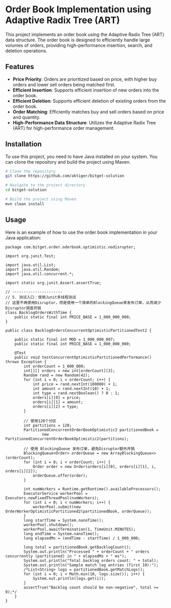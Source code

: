 # Order Book Implementation using Adaptive Radix Tree (ART)

This project implements an order book using the Adaptive Radix Tree (ART) data structure. The order book is designed to efficiently handle large volumes of orders, providing high-performance insertion, search, and deletion operations.

## Features

- **Price Priority**: Orders are prioritized based on price, with higher buy orders and lower sell orders being matched first.
- **Efficient Insertion**: Supports efficient insertion of new orders into the order book.
- **Efficient Deletion**: Supports efficient deletion of existing orders from the order book.
- **Order Matching**: Efficiently matches buy and sell orders based on price and quantity.
- **High-Performance Data Structure**: Utilizes the Adaptive Radix Tree (ART) for high-performance order management.

## Installation

To use this project, you need to have Java installed on your system. You can clone the repository and build the project using Maven.

```sh
# Clone the repository
git clone https://github.com/aktiger/bitget-solution

# Navigate to the project directory
cd bitget-solution

# Build the project using Maven
mvn clean install
```

## Usage
Here is an example of how to use the order book implementation in your Java application:

```
package com.bitget.order.oderbook.optimistic.nodisrupter;

import org.junit.Test;

import java.util.List;
import java.util.Random;
import java.util.concurrent.*;

import static org.junit.Assert.assertTrue;

// ----------------------
// 5. 测试入口：使用Junit多线程测试
// 这里不再使用Disruptor，而是使用一个简单的BlockingQueue来发布订单，从而减少Disruptor调度开销
class BacklogOrdersWithTime {
    public static final int PRICE_BASE = 1_000_000_000;
}

public class BacklogOrdersConcurrentOptimisticPartitionedTest2 {

    public static final int MOD = 1_000_000_007;
    public static final int PRICE_BASE = 1_000_000_000;

    @Test
    public void testConcurrentOptimisticPartitionedPerformance() throws Exception {
        int orderCount = 1_000_000;
        int[][] orders = new int[orderCount][3];
        Random rand = new Random(42);
        for (int i = 0; i < orderCount; i++) {
            int price = rand.nextInt(100000) + 1;
            int amount = rand.nextInt(10) + 1;
            int type = rand.nextBoolean() ? 0 : 1;
            orders[i][0] = price;
            orders[i][1] = amount;
            orders[i][2] = type;
        }

        // 使用128个分区
        int partitions = 128;
        PartitionedConcurrentOrderBookOptimistic2 partitionedBook =
                new PartitionedConcurrentOrderBookOptimistic2(partitions);

        // 使用 BlockingQueue 发布订单，避免Disruptor额外开销
        BlockingQueue<Order> orderQueue = new ArrayBlockingQueue<>(orderCount);
        for (int i = 0; i < orderCount; i++) {
            Order order = new Order(orders[i][0], orders[i][1], i, orders[i][2]);
            orderQueue.offer(order);
        }

        int numWorkers = Runtime.getRuntime().availableProcessors();
        ExecutorService workerPool = Executors.newFixedThreadPool(numWorkers);
        for (int i = 0; i < numWorkers; i++) {
            workerPool.submit(new OrderWorkerOptimisticPartitioned2(partitionedBook, orderQueue));
        }
        long startTime = System.nanoTime();
        workerPool.shutdown();
        workerPool.awaitTermination(1, TimeUnit.MINUTES);
        long endTime = System.nanoTime();
        long elapsedMs = (endTime - startTime) / 1_000_000;

        long total = partitionedBook.getBacklogCount();
        System.out.println("Processed " + orderCount + " orders concurrently (partitioned) in " + elapsedMs + " ms");
        System.out.println("Total backlog orders count: " + total);
        System.out.println("Sample match log entries (first 10):");
        /*List<String> logs = partitionedBook.getMatchLogs();
        for (int i = 0; i < Math.min(10, logs.size()); i++) {
            System.out.println(logs.get(i));
        }
        assertTrue("Backlog count should be non-negative", total >= 0);*/
    }
}
```




